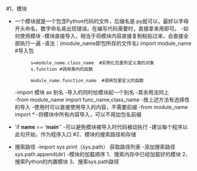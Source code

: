 #1、模块
- 一个模块就是一个包含Python代码的文件，后缀名是.py就可以，最好以字母开头命名，数字命名易出现错误。在编写代码需要时，直接拿来用即可。
-如何使用模块
    -模块直接导入，相当于将模块内容直接复制粘贴过来，会直接全部执行一遍
        -语法：(module_name即包所存的文件名)
            import module_name  #导入包
            
            s=module_name.class_name  #实例化包里所定义类的对象
            s.function #调用类内的函数
            
            module_name.function_name  #调用包里定义的函数
            
    -import 模块 as 别名
        -导入的同时给模块起一个别名
        -其余用法同上        
    -from module_name import func_name,class_name 
        -按上述方法有选择性的导入
        -使用时可以直接使用导入的内容，不需要前缀
    -from module_name import *
        -将模块中所有内容导入，可以不用加包名前缀     
- 'if __name__ == '__main__''
    -可以避免模块被导入时代码被动执行
    -建议每个程序以此句开始，作为程序入口
#2、模块的搜索路径和存储
- 搜索路径
    -import sys
     print（sys.path） 获取路径列表
-添加搜索路径
    sys.path.append(dir)
-模块的加载顺序
    1、搜索内存中已经加载好的模块
    2、搜索Python的内置模块
    3、搜索sys.path路径


            


    
    
